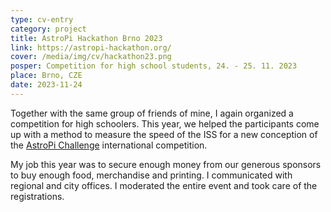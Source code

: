 ```yaml
---
type: cv-entry
category: project
title: AstroPi Hackathon Brno 2023
link: https://astropi-hackathon.org/
cover: /media/img/cv/hackathon23.png
posper: Competition for high school students, 24. - 25. 11. 2023
place: Brno, CZE
date: 2023-11-24
---
```

Together with the same group of friends of mine, I again organized a competition for high schoolers. This year, we helped the participants come up with a method to measure the speed of the ISS for a new conception of the [AstroPi Challenge](https://astro-pi.org/) international competition.

My job this year was to secure enough money from our generous sponsors to buy enough food, merchandise and printing. I communicated with regional and city offices. I moderated the entire event and took care of the registrations.